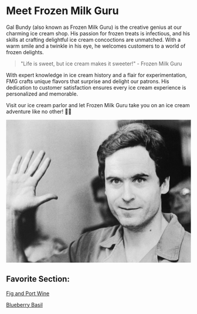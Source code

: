# **Meet Frozen Milk Guru**

Gal Bundy (also known as Frozen Milk Guru) is the creative genius at our charming ice cream shop. His passion for frozen treats is infectious, and his skills at crafting delightful ice cream concoctions are unmatched. With a warm smile and a twinkle in his eye, he welcomes customers to a world of frozen delights.

> "Life is sweet, but ice cream makes it sweeter!" - Frozen Milk Guru

With expert knowledge in ice cream history and a flair for experimentation, FMG crafts unique flavors that surprise and delight our patrons. His dedication to customer satisfaction ensures every ice cream experience is personalized and memorable.

Visit our ice cream parlor and let Frozen Milk Guru take you on an ice cream adventure like no other! 🍦🌈

![Gal Bundy Photo](../Photos/galBundy.jpg)

## Favorite Section:

[Fig and Port Wine](..//Fig_and_port_wine.md)

[Blueberry Basil](..//flavors/BlueberryBasil.md)